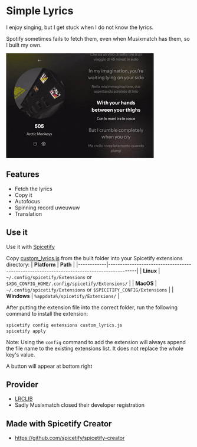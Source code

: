 # Simple Lyrics
I enjoy singing, but I get stuck when I do not know the lyrics. 

Spotify sometimes fails to fetch them, even when Musixmatch has them, so I built my own.

![Thumbnail](./simple-lyrics.gif)

## Features
- Fetch the lyrics
- Copy it
- Autofocus
- Spinning record uweuwuw
- Translation

## Use it
Use it with [Spicetify](https://github.com/spicetify/spicetify-cli)

Copy [custom_lyrics.js](https://github.com/KOlCIqwq/custom_lyrics/blob/main/built/custom_lyrics.js) from the built folder into your Spicetify extensions directory:
| **Platform** | **Path**                                                                               |
|------------|------------------------------------------------------------------------------------------|
| **Linux**      | `~/.config/spicetify/Extensions` or `$XDG_CONFIG_HOME/.config/spicetify/Extensions/` |
| **MacOS**      | `~/.config/spicetify/Extensions` or `$SPICETIFY_CONFIG/Extensions`                   |
| **Windows**    | `%appdata%/spicetify/Extensions/`                                               |

After putting the extension file into the correct folder, run the following command to install the extension:
```
spicetify config extensions custom_lyrics.js
spicetify apply
```
Note: Using the `config` command to add the extension will always append the file name to the existing extensions list. It does not replace the whole key's value.

A button will appear at bottom right

## Provider
- [LRCLIB](https://lrclib.net/)
- Sadly Musixmatch closed their developer registration

## Made with Spicetify Creator
- https://github.com/spicetify/spicetify-creator
